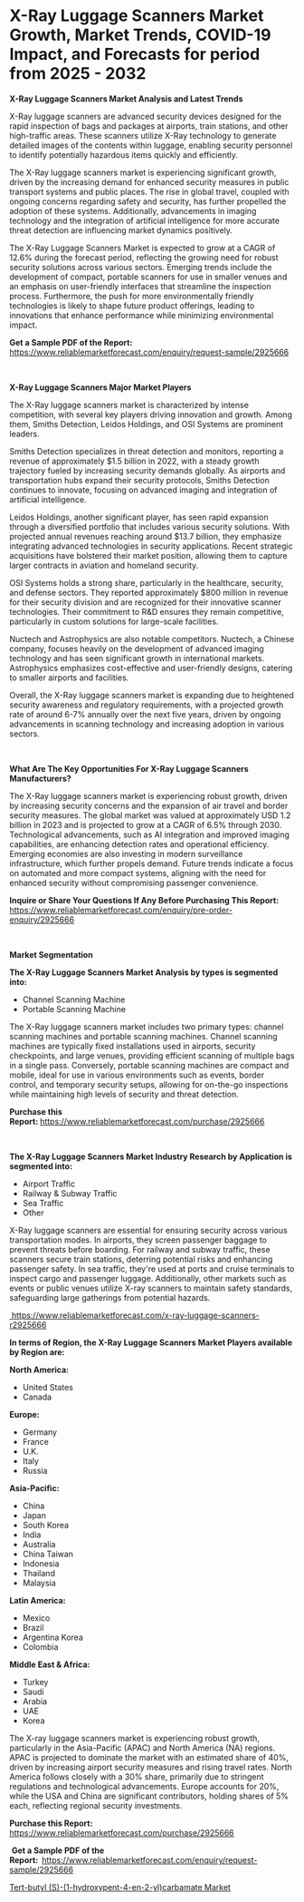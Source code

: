 <p><h1>X-Ray Luggage Scanners Market Growth, Market Trends, COVID-19 Impact, and Forecasts for period from 2025 - 2032</h1></p><p><strong>X-Ray Luggage Scanners Market Analysis and Latest Trends</strong></p>
<p><p>X-Ray luggage scanners are advanced security devices designed for the rapid inspection of bags and packages at airports, train stations, and other high-traffic areas. These scanners utilize X-Ray technology to generate detailed images of the contents within luggage, enabling security personnel to identify potentially hazardous items quickly and efficiently.</p><p>The X-Ray luggage scanners market is experiencing significant growth, driven by the increasing demand for enhanced security measures in public transport systems and public places. The rise in global travel, coupled with ongoing concerns regarding safety and security, has further propelled the adoption of these systems. Additionally, advancements in imaging technology and the integration of artificial intelligence for more accurate threat detection are influencing market dynamics positively.</p><p>The X-Ray Luggage Scanners Market is expected to grow at a CAGR of 12.6% during the forecast period, reflecting the growing need for robust security solutions across various sectors. Emerging trends include the development of compact, portable scanners for use in smaller venues and an emphasis on user-friendly interfaces that streamline the inspection process. Furthermore, the push for more environmentally friendly technologies is likely to shape future product offerings, leading to innovations that enhance performance while minimizing environmental impact.</p></p>
<p><strong>Get a Sample PDF of the Report:&nbsp;</strong> <a href="https://www.reliablemarketforecast.com/enquiry/request-sample/2925666?utm_campaign=2288&utm_medium=2&utm_source=Github&utm_content=ia&utm_term=12032025&utm_id=x-ray-luggage-scanners">https://www.reliablemarketforecast.com/enquiry/request-sample/2925666</a></p>
<p>&nbsp;</p>
<p><strong>X-Ray Luggage Scanners Major Market Players</strong></p>
<p><p>The X-Ray luggage scanners market is characterized by intense competition, with several key players driving innovation and growth. Among them, Smiths Detection, Leidos Holdings, and OSI Systems are prominent leaders. </p><p>Smiths Detection specializes in threat detection and monitors, reporting a revenue of approximately $1.5 billion in 2022, with a steady growth trajectory fueled by increasing security demands globally. As airports and transportation hubs expand their security protocols, Smiths Detection continues to innovate, focusing on advanced imaging and integration of artificial intelligence.</p><p>Leidos Holdings, another significant player, has seen rapid expansion through a diversified portfolio that includes various security solutions. With projected annual revenues reaching around $13.7 billion, they emphasize integrating advanced technologies in security applications. Recent strategic acquisitions have bolstered their market position, allowing them to capture larger contracts in aviation and homeland security.</p><p>OSI Systems holds a strong share, particularly in the healthcare, security, and defense sectors. They reported approximately $800 million in revenue for their security division and are recognized for their innovative scanner technologies. Their commitment to R&D ensures they remain competitive, particularly in custom solutions for large-scale facilities.</p><p>Nuctech and Astrophysics are also notable competitors. Nuctech, a Chinese company, focuses heavily on the development of advanced imaging technology and has seen significant growth in international markets. Astrophysics emphasizes cost-effective and user-friendly designs, catering to smaller airports and facilities. </p><p>Overall, the X-Ray luggage scanners market is expanding due to heightened security awareness and regulatory requirements, with a projected growth rate of around 6-7% annually over the next five years, driven by ongoing advancements in scanning technology and increasing adoption in various sectors.</p></p>
<p>&nbsp;</p>
<p><strong>What Are The Key Opportunities For X-Ray Luggage Scanners Manufacturers?</strong></p>
<p><p>The X-Ray luggage scanners market is experiencing robust growth, driven by increasing security concerns and the expansion of air travel and border security measures. The global market was valued at approximately USD 1.2 billion in 2023 and is projected to grow at a CAGR of 6.5% through 2030. Technological advancements, such as AI integration and improved imaging capabilities, are enhancing detection rates and operational efficiency. Emerging economies are also investing in modern surveillance infrastructure, which further propels demand. Future trends indicate a focus on automated and more compact systems, aligning with the need for enhanced security without compromising passenger convenience.</p></p>
<p><strong>Inquire or Share Your Questions If Any Before Purchasing This Report:</strong> <a href="https://www.reliablemarketforecast.com/enquiry/pre-order-enquiry/2925666?utm_campaign=2288&utm_medium=2&utm_source=Github&utm_content=ia&utm_term=12032025&utm_id=x-ray-luggage-scanners">https://www.reliablemarketforecast.com/enquiry/pre-order-enquiry/2925666</a></p>
<p>&nbsp;</p>
<p><strong>Market Segmentation</strong></p>
<p><strong>The X-Ray Luggage Scanners Market Analysis by types is segmented into:</strong></p>
<p><ul><li>Channel Scanning Machine</li><li>Portable Scanning Machine</li></ul></p>
<p><p>The X-Ray luggage scanners market includes two primary types: channel scanning machines and portable scanning machines. Channel scanning machines are typically fixed installations used in airports, security checkpoints, and large venues, providing efficient scanning of multiple bags in a single pass. Conversely, portable scanning machines are compact and mobile, ideal for use in various environments such as events, border control, and temporary security setups, allowing for on-the-go inspections while maintaining high levels of security and threat detection.</p></p>
<p><strong>Purchase this Report:&nbsp;</strong><a href="https://www.reliablemarketforecast.com/purchase/2925666?utm_campaign=2288&utm_medium=2&utm_source=Github&utm_content=ia&utm_term=12032025&utm_id=x-ray-luggage-scanners">https://www.reliablemarketforecast.com/purchase/2925666</a></p>
<p>&nbsp;</p>
<p><strong>The X-Ray Luggage Scanners Market Industry Research by Application is segmented into:</strong></p>
<p><ul><li>Airport Traffic</li><li>Railway & Subway Traffic</li><li>Sea Traffic</li><li>Other</li></ul></p>
<p><p>X-Ray luggage scanners are essential for ensuring security across various transportation modes. In airports, they screen passenger baggage to prevent threats before boarding. For railway and subway traffic, these scanners secure train stations, deterring potential risks and enhancing passenger safety. In sea traffic, they're used at ports and cruise terminals to inspect cargo and passenger luggage. Additionally, other markets such as events or public venues utilize X-ray scanners to maintain safety standards, safeguarding large gatherings from potential hazards.</p></p>
<p><a href="https://www.reliablemarketforecast.com/x-ray-luggage-scanners-r2925666?utm_campaign=2288&utm_medium=2&utm_source=Github&utm_content=ia&utm_term=12032025&utm_id=x-ray-luggage-scanners">&nbsp;https://www.reliablemarketforecast.com/x-ray-luggage-scanners-r2925666</a></p>
<p><strong>In terms of Region, the X-Ray Luggage Scanners Market Players available by Region are:</strong></p>
<p>
    <p> <strong> North America: </strong>
        <ul>
            <li>United States</li>
            <li>Canada</li>
        </ul>
        </p> 
    <p> <strong> Europe: </strong>
        <ul>
            <li>Germany</li>
            <li>France</li>
            <li>U.K.</li>
            <li>Italy</li>
            <li>Russia</li>
        </ul>
        </p> 
    <p> <strong> Asia-Pacific: </strong>
        <ul>
            <li>China</li>
            <li>Japan</li>
            <li>South Korea</li>
            <li>India</li>
            <li>Australia</li>
            <li>China Taiwan</li>
            <li>Indonesia</li>
            <li>Thailand</li>
            <li>Malaysia</li>
        </ul>
        </p> 
    <p> <strong> Latin America: </strong>
        <ul>
            <li>Mexico</li>
            <li>Brazil</li>
            <li>Argentina Korea</li>
            <li>Colombia</li>
        </ul>
        </p> 
    <p> <strong> Middle East & Africa: </strong>
        <ul>
            <li>Turkey</li>
            <li>Saudi</li>
            <li>Arabia</li>
            <li>UAE</li>
            <li>Korea</li>
        </ul>
    </p>
    </p>
<p><p>The X-ray luggage scanners market is experiencing robust growth, particularly in the Asia-Pacific (APAC) and North America (NA) regions. APAC is projected to dominate the market with an estimated share of 40%, driven by increasing airport security measures and rising travel rates. North America follows closely with a 30% share, primarily due to stringent regulations and technological advancements. Europe accounts for 20%, while the USA and China are significant contributors, holding shares of 5% each, reflecting regional security investments.</p></p>
<p><strong>Purchase this Report: </strong><a href="https://www.reliablemarketforecast.com/purchase/2925666?utm_campaign=2288&utm_medium=2&utm_source=Github&utm_content=ia&utm_term=12032025&utm_id=x-ray-luggage-scanners">https://www.reliablemarketforecast.com/purchase/2925666</a></p>
<p>&nbsp;<strong>Get a Sample PDF of the Report:&nbsp;&nbsp;</strong><a href="https://www.reliablemarketforecast.com/enquiry/request-sample/2925666?utm_campaign=2288&utm_medium=2&utm_source=Github&utm_content=ia&utm_term=12032025&utm_id=x-ray-luggage-scanners">https://www.reliablemarketforecast.com/enquiry/request-sample/2925666</a></p>
<p><strong></strong></p>
<p><p><a href="https://github.com/rosamariarocque98/Market-Research-Report-List-1/blob/main/tert-butyl-s-1-hydroxypent-4-en-2-ylcarbamate-market.md?utm_campaign=2288&utm_medium=2&utm_source=Github&utm_content=ia&utm_term=12032025&utm_id=x-ray-luggage-scanners">Tert-butyl (S)-(1-hydroxypent-4-en-2-yl)carbamate Market</a></p></p>
